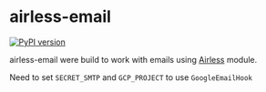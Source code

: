 # airless-email

[![PyPI version](https://badge.fury.io/py/airless-email.svg)](https://badge.fury.io/py/airless-email)

airless-email were build to work with emails using [Airless](https://github.com/astercapital/airless) module.

Need to set `SECRET_SMTP` and `GCP_PROJECT` to use `GoogleEmailHook`

